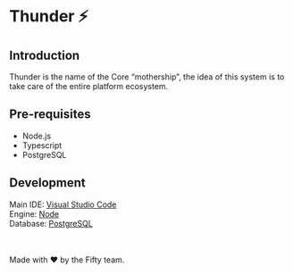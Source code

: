 # Thunder ⚡

## Introduction
Thunder is the name of the Core “mothership”, the idea of this system is to take care of the entire platform ecosystem.

## Pre-requisites

- Node.js
- Typescript
- PostgreSQL

## Development

Main IDE: [Visual Studio Code](https://code.visualstudio.com) <br>
Engine: [Node](https://nodejs.org) <br>
Database: [PostgreSQL](https://www.postgresql.org/)

<br><br>
Made with ❤️ by the Fifty team.
